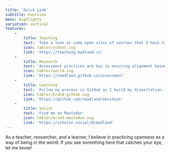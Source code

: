 ```yaml
---
title: 'Quick Look'
subtitle: Overview
menu: Highlights
variation: vertical
features:
    -
        title: Teaching
        text: 'Take a look at some open sites of courses that I have taught.'
        icon: tabler/school.svg
        link: 'https://teaching.madland.ca'
    -
        title: Research
        text: 'Assessment practices are key to ensuring alignment between online higher education and an increasingly digital global society.'
        icon: tabler/world.svg
        link: 'https://cmadland.github.io/assessment'
    -
        title: Learning
        text: 'Follow my process in GitHub as I build my dissertation.'
        icon: tabler/brand-github.svg
        link: 'https://github.com/cmadland/obsidian'
    -
        title: Social
        text: 'Find me on Mastodon'
        icon: tabler/brand-mastodon.svg
        link: 'https://scholar.social/@cmadland'
---
```


As a teacher, researcher, and a learner, I believe in practicing openness as a way of being in the world. If you see something here that catches your eye, let me know!
